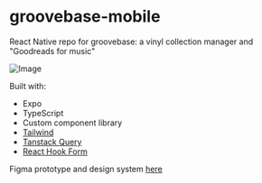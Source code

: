 # groovebase-mobile
React Native repo for groovebase: a vinyl collection manager and "Goodreads for music"

![Image](https://cdn.dribbble.com/userupload/10358313/file/original-ba4cd54a297771a8b350f165c791ebe7.png?resize=1024x687)

Built with:
- Expo
- TypeScript
- Custom component library
- [Tailwind](https://tailwindcss.com/)
- [Tanstack Query](https://tanstack.com/query)
- [React Hook Form](https://react-hook-form.com/)

Figma prototype and design system [here](https://www.figma.com/file/vv9FofvMxjcbMt2PwY2uiM/Vinyl-App?type=design&mode=design&t=jG5Ym1TrIAeteH5F-1)



